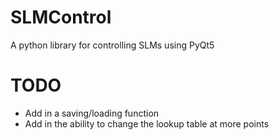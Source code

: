 # SLMControl
A python library for controlling SLMs using PyQt5

# TODO
- Add in a saving/loading function
- Add in the ability to change the lookup table at more points
